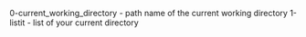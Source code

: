 0-current_working_directory -  path name of the current working directory
1-listit -  list of your current directory
